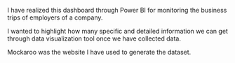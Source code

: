 I have realized this dashboard through Power BI for monitoring the business trips of employers of a company.

I wanted to highlight how many specific and detailed information we can get through data visualization tool once we have collected data.

Mockaroo was the website I have used to generate the dataset.
